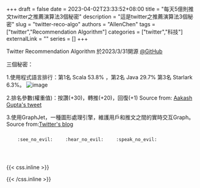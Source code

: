 +++ 
draft = false
date = 2023-04-02T23:33:52+08:00
title = "每天5億則推文twitter之推薦演算法3個秘密"
description = "這是twitter之推薦演算法3個秘密"
slug = "twitter-reco-algo"
authors = "AllenChen"
tags = ["twitter","Recommendation Algorithm"]
categories = ["twitter","科技"]
externalLink = ""
series = []
+++

Twitter Recommendation Algorithm 於2023/3/31開源 [@GitHub](https://github.com/twitter/the-algorithm)

三個秘密：

1.使用程式語言排行：第1名 Scala 53.8% ，第2名 Java 29.7% 第3名 Starlark
6.3%。
![image](/images/post/twitter_algo_lang.png)

2.排名參數(權重值)：按讚(+30)，轉推(+20)，回復(+1)
Source from: [Aakash Gupta's tweet](https://twitter.com/aakashg0/status/1641976892885540865?fbclid=IwAR1_JFXU_7sl8IhFEbBYeKDPZ4N91EJUMu0KOsam6wjMX093yhzc4Sv9nKI )

3.使用GraphJet，一種圖形處理引擎，維護用戶和推文之間的實時交互Graph。
Source from:[Twitter's blog](https://blog.twitter.com/engineering/en_us/topics/open-source/2023/twitter-recommendation-algorithm)

<p><span class="nowrap"><span class="emojify">🙈</span> <code>:see_no_evil:</code></span>  <span class="nowrap"><span class="emojify">🙉</span> <code>:hear_no_evil:</code></span>  <span class="nowrap"><span class="emojify">🙊</span> <code>:speak_no_evil:</code></span></p>
<br>
    

{{< css.inline >}}
<style>
.emojify {
	font-family: Apple Color Emoji, Segoe UI Emoji, NotoColorEmoji, Segoe UI Symbol, Android Emoji, EmojiSymbols;
	font-size: 2rem;
	vertical-align: middle;
}
@media screen and (max-width:650px) {
  .nowrap {
    display: block;
    margin: 25px 0;
  }
}
</style>
{{< /css.inline >}}
